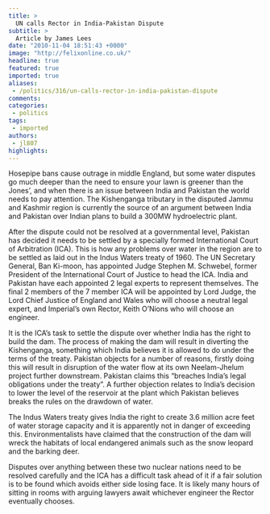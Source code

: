 ```yaml
---
title: >
  UN calls Rector in India-Pakistan Dispute
subtitle: >
  Article by James Lees
date: "2010-11-04 18:51:43 +0000"
image: "http://felixonline.co.uk/"
headline: true
featured: true
imported: true
aliases:
 - /politics/316/un-calls-rector-in-india-pakistan-dispute
comments:
categories:
 - politics
tags:
 - imported
authors:
 - jl807
highlights:
---
```


Hosepipe bans cause outrage in middle England, but some water disputes go much deeper than the need to ensure your lawn is greener than the Jones’, and when there is an issue between India and Pakistan the world needs to pay attention. The Kishenganga tributary in the disputed Jammu and Kashmir region is currently the source of an argument between India and Pakistan over Indian plans to build a 300MW hydroelectric plant.

After the dispute could not be resolved at a governmental level, Pakistan has decided it needs to be settled by a specially formed International Court of Arbitration (ICA). This is how any problems over water in the region are to be settled as laid out in the Indus Waters treaty of 1960. The UN Secretary General, Ban Ki-moon, has appointed Judge Stephen M. Schwebel, former President of the International Court of Justice to head the ICA. India and Pakistan have each appointed 2 legal experts to represent themselves. The final 2 members of the 7 member ICA will be appointed by Lord Judge, the Lord Chief Justice of England and Wales who will choose a neutral legal expert, and Imperial’s own Rector, Keith O’Nions who will choose an engineer.

It is the ICA’s task to settle the dispute over whether India has the right to build the dam. The process of making the dam will result in diverting the Kishenganga, something which India believes it is allowed to do under the terms of the treaty. Pakistan objects for a number of reasons, firstly doing this will result in disruption of the water flow at its own Neelam-Jhelum project further downstream. Pakistan claims this “breaches India’s legal obligations under the treaty”. A further objection relates to India’s decision to lower the level of the reservoir at the plant which Pakistan believes breaks the rules on the drawdown of water.

The Indus Waters treaty gives India the right to create 3.6 million acre feet of water storage capacity and it is apparently not in danger of exceeding this. Environmentalists have claimed that the construction of the dam will wreck the habitats of local endangered animals such as the snow leopard and the barking deer.

Disputes over anything between these two nuclear nations need to be resolved carefully and the ICA has a difficult task ahead of it if a fair solution is to be found which avoids either side losing face. It is likely many hours of sitting in rooms with arguing lawyers await whichever engineer the Rector eventually chooses.
